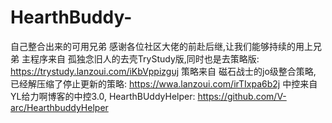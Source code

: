 # HearthBuddy-
自己整合出来的可用兄弟
感谢各位社区大佬的前赴后继,让我们能够持续的用上兄弟
主程序来自 孤独念旧人的去壳TryStudy版,同时也是去策略版: https://trystudy.lanzoui.com/iKbVppizguj
策略来自 磁石战士的jo级整合策略, 已经解压缩了停止更新的策略:  https://wwa.lanzoui.com/irTIxpa6b2j
中控来自 YL给力啊博客的中控3.0, HearthBUddyHelper: https://github.com/V-arc/HearthbuddyHelper
